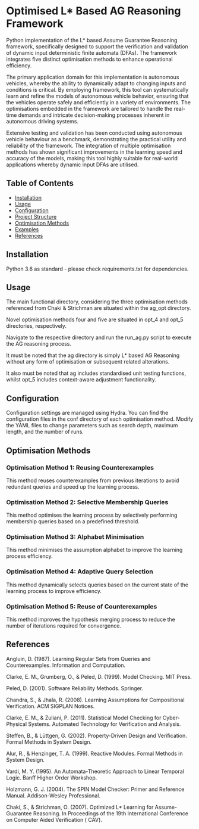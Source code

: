 # Optimised L* Based AG Reasoning Framework

Python implementation of the L* based Assume Guarantee Reasoning framework, specifically designed to support the verification and validation of dynamic input deterministic finite automata (DFAs). The framework integrates five distinct optimisation methods to enhance operational efficiency.

The primary application domain for this implementation is autonomous vehicles, whereby the ability to dynamically adapt to changing inputs and conditions is critical. By employing framework, this tool can systematically learn and refine the models of autonomous vehicle behavior, ensuring that the vehicles operate safely and efficiently in a variety of environments. The optimisations embedded in the framework are tailored to handle the real-time demands and intricate decision-making processes inherent in autonomous driving systems.

Extensive testing and validation has been conducted using autonomous vehicle behaviour as a benchmark, demonstrating the practical utility and reliability of the framework. The integration of multiple optimisation methods has shown significant improvements in the learning speed and accuracy of the models, making this tool highly suitable for real-world applications whereby dynamic input DFAs are utilised.

## Table of Contents

- [Installation](#installation)
- [Usage](#usage)
- [Configuration](#configuration)
- [Project Structure](#project-structure)
- [Optimisation Methods](#optimisation-methods)
- [Examples](#examples)
- [References](#references)

## Installation

Python 3.6 as standard - please check requirements.txt for dependencies.

## Usage

The main functional directory, considering the three optimisation methods referenced from Chaki & Strichman are situated within the ag_opt directory. 

Novel optimisation methods four and five are situated in opt_4 and opt_5 directories, respectively. 

Navigate to the respective directory and run the run_ag.py script to execute the AG reasoning process. 

It must be noted that the ag directory is simply L* based AG Reasoning without any form of optimisation or subsequent related alterations. 

It also must be noted that ag includes standardised unit testing functions, whilst opt_5 includes context-aware adjustment functionality.

## Configuration

Configuration settings are managed using Hydra. You can find the configuration files in the conf directory of each optimisation method. Modify the YAML files to change parameters such as search depth, maximum length, and the number of runs.

## Optimisation Methods

### Optimisation Method 1: Reusing Counterexamples

This method reuses counterexamples from previous iterations to avoid redundant queries and speed up the learning process.

### Optimisation Method 2: Selective Membership Queries

This method optimises the learning process by selectively performing membership queries based on a predefined threshold.

### Optimisation Method 3: Alphabet Minimisation

This method minimises the assumption alphabet to improve the learning process efficiency.

### Optimisation Method 4: Adaptive Query Selection

This method dynamically selects queries based on the current state of the learning process to improve efficiency.

### Optimisation Method 5: Reuse of Counterexamples

This method improves the hypothesis merging process to reduce the number of iterations required for convergence.

## References

Angluin, D. (1987). Learning Regular Sets from Queries and Counterexamples. Information and Computation.

Clarke, E. M., Grumberg, O., & Peled, D. (1999). Model Checking. MIT Press.

Peled, D. (2001). Software Reliability Methods. Springer.

Chandra, S., & Jhala, R. (2008). Learning Assumptions for Compositional Verification. ACM SIGPLAN Notices.

Clarke, E. M., & Zuliani, P. (2011). Statistical Model Checking for Cyber-Physical Systems. Automated Technology for Verification and Analysis.

Steffen, B., & Lüttgen, G. (2002). Property-Driven Design and Verification. Formal Methods in System Design.

Alur, R., & Henzinger, T. A. (1999). Reactive Modules. Formal Methods in System Design.

Vardi, M. Y. (1995). An Automata-Theoretic Approach to Linear Temporal Logic. Banff Higher Order Workshop.

Holzmann, G. J. (2004). The SPIN Model Checker: Primer and Reference Manual. Addison-Wesley Professional.

Chaki, S., & Strichman, O. (2007). Optimized L* Learning for Assume-Guarantee Reasoning. In Proceedings of the 19th International Conference on Computer Aided Verification (
CAV).
